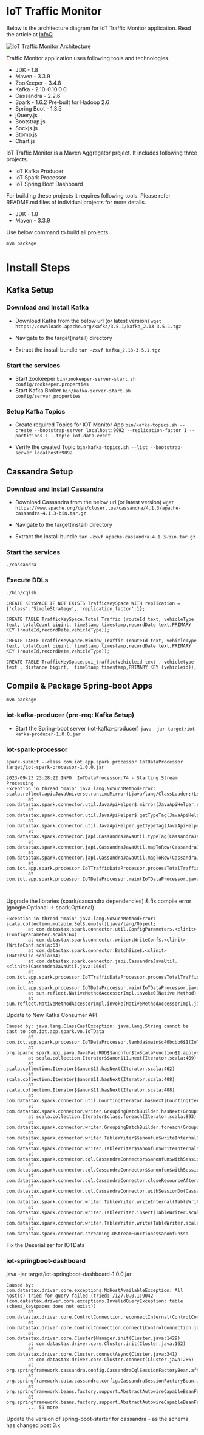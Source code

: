 # IoT Traffic Monitor

Below is the architecture diagram for IoT Traffic Monitor application. Read the article at [InfoQ](https://www.infoq.com/articles/traffic-data-monitoring-iot-kafka-and-spark-streaming)

![IoT Traffic Monitor Architecture](https://github.com/baghelamit/iot-traffic-monitor/blob/master/iot-architecture.png)

Traffic Monitor application uses following tools and technologies.

- JDK - 1.8
- Maven - 3.3.9
- ZooKeeper - 3.4.8
- Kafka - 2.10-0.10.0.0
- Cassandra - 2.2.6
- Spark - 1.6.2 Pre-built for Hadoop 2.6
- Spring Boot - 1.3.5
- jQuery.js
- Bootstrap.js
- Sockjs.js
- Stomp.js
- Chart.js

IoT Traffic Monitor is a Maven Aggregator project. It includes following three projects.

- IoT Kafka Producer
- IoT Spark Processor
- IoT Spring Boot Dashboard

For building these projects it requires following tools. Please refer README.md files of individual projects for more details.

- JDK - 1.8
- Maven - 3.3.9

Use below command to build all projects.

```sh
mvn package
```



# Install Steps

## Kafka Setup 

### Download and Install Kafka

- Download Kafka from the below url (or latest version)
```wget https://downloads.apache.org/kafka/3.5.1/kafka_2.13-3.5.1.tgz```

- Navigate to the target(install) directory
- Extract the install bundle
```tar -zxvf kafka_2.13-3.5.1.tgz```

### Start the services
- Start zookeeper
```bin/zookeeper-server-start.sh config/zookeeper.properties```
- Start Kafka Broker
```bin/kafka-server-start.sh config/server.properties```

### Setup Kafka Topics

- Create required Topics for IOT Monitor App
```bin/kafka-topics.sh --create --bootstrap-server localhost:9092 --replication-factor 1 --partitions 1 --topic iot-data-event```

- Verify the created Topic
```bin/kafka-topics.sh --list --bootstrap-server localhost:9092```

## Cassandra Setup 

### Download and Install Cassandra

- Download Cassandra from the below url (or latest version)
```wget https://www.apache.org/dyn/closer.lua/cassandra/4.1.3/apache-cassandra-4.1.3-bin.tar.gz```

- Navigate to the target(install) directory

- Extract the install bundle
```tar -zxvf apache-cassandra-4.1.3-bin.tar.gz```

### Start the services

```./cassandra```

### Execute DDLs

```./bin/cqlsh```

```CREATE KEYSPACE IF NOT EXISTS TrafficKeySpace WITH replication = {'class':'SimpleStrategy', 'replication_factor':1};```

```CREATE TABLE TrafficKeySpace.Total_Traffic (routeId text, vehicleType text, totalCount bigint, timeStamp timestamp,recordDate text,PRIMARY KEY (routeId,recordDate,vehicleType));```

```CREATE TABLE TrafficKeySpace.Window_Traffic (routeId text, vehicleType text, totalCount bigint, timeStamp timestamp,recordDate text,PRIMARY KEY (routeId,recordDate,vehicleType));```

```CREATE TABLE TrafficKeySpace.poi_traffic(vehicleid text , vehicletype text , distance bigint,  timeStamp timestamp,PRIMARY KEY (vehicleid));```



## Compile & Package Spring-boot Apps

```mvn package```


### iot-kafka-producer (pre-req: Kafka Setup)

- Start the Spring-boot server (iot-kafka-producer)
```java -jar target/iot-kafka-producer-1.0.0.jar ```


### iot-spark-processor
```spark-submit --class com.iot.app.spark.processor.IoTDataProcessor target/iot-spark-processor-1.0.0.jar```


```
2023-09-23 23:28:22 INFO  IoTDataProcessor:74 - Starting Stream Processing
Exception in thread "main" java.lang.NoSuchMethodError: scala.reflect.api.JavaUniverse.runtimeMirror(Ljava/lang/ClassLoader;)Lscala/reflect/api/JavaMirrors$JavaMirror;
        at com.datastax.spark.connector.util.JavaApiHelper$.mirror(JavaApiHelper.scala:25)
        at com.datastax.spark.connector.util.JavaApiHelper$.getTypeTag(JavaApiHelper.scala:29)
        at com.datastax.spark.connector.util.JavaApiHelper.getTypeTag(JavaApiHelper.scala)
        at com.datastax.spark.connector.japi.CassandraJavaUtil.typeTag(CassandraJavaUtil.java:159)
        at com.datastax.spark.connector.japi.CassandraJavaUtil.mapToRow(CassandraJavaUtil.java:1172)
        at com.datastax.spark.connector.japi.CassandraJavaUtil.mapToRow(CassandraJavaUtil.java:1205)
        at com.iot.app.spark.processor.IoTTrafficDataProcessor.processTotalTrafficData(IoTTrafficDataProcessor.java:73)
        at com.iot.app.spark.processor.IoTDataProcessor.main(IoTDataProcessor.java:98)



```

Upgrade the libraries (spark/cassandra dependencies) & fix compile error (google.Optional -> spark.Optional)

```
Exception in thread "main" java.lang.NoSuchMethodError: scala.collection.mutable.Set$.empty()Ljava/lang/Object;
        at com.datastax.spark.connector.util.ConfigParameter$.<clinit>(ConfigParameter.scala:64)
        at com.datastax.spark.connector.writer.WriteConf$.<clinit>(WriteConf.scala:63)
        at com.datastax.spark.connector.BatchSize$.<clinit>(BatchSize.scala:14)
        at com.datastax.spark.connector.japi.CassandraJavaUtil.<clinit>(CassandraJavaUtil.java:1664)
        at com.iot.app.spark.processor.IoTTrafficDataProcessor.processTotalTrafficData(IoTTrafficDataProcessor.java:73)
        at com.iot.app.spark.processor.IoTDataProcessor.main(IoTDataProcessor.java:99)
        at sun.reflect.NativeMethodAccessorImpl.invoke0(Native Method)
        at sun.reflect.NativeMethodAccessorImpl.invoke(NativeMethodAccessorImpl.java:62)
```

Update to New Kafka Consumer API 


```
Caused by: java.lang.ClassCastException: java.lang.String cannot be cast to com.iot.app.spark.vo.IoTData
        at com.iot.app.spark.processor.IoTDataProcessor.lambda$main$c40bcbb6$1(IoTDataProcessor.java:87)
        at org.apache.spark.api.java.JavaPairRDD$$anonfun$toScalaFunction$1.apply(JavaPairRDD.scala:1040)
        at scala.collection.Iterator$$anon$11.next(Iterator.scala:409)
        at scala.collection.Iterator$$anon$13.hasNext(Iterator.scala:462)
        at scala.collection.Iterator$$anon$11.hasNext(Iterator.scala:408)
        at scala.collection.Iterator$$anon$11.hasNext(Iterator.scala:408)
        at com.datastax.spark.connector.util.CountingIterator.hasNext(CountingIterator.scala:12)
        at com.datastax.spark.connector.writer.GroupingBatchBuilder.hasNext(GroupingBatchBuilder.scala:100)
        at scala.collection.Iterator$class.foreach(Iterator.scala:893)
        at com.datastax.spark.connector.writer.GroupingBatchBuilder.foreach(GroupingBatchBuilder.scala:30)
        at com.datastax.spark.connector.writer.TableWriter$$anonfun$writeInternal$1.apply(TableWriter.scala:229)
        at com.datastax.spark.connector.writer.TableWriter$$anonfun$writeInternal$1.apply(TableWriter.scala:198)
        at com.datastax.spark.connector.cql.CassandraConnector$$anonfun$withSessionDo$1.apply(CassandraConnector.scala:112)
        at com.datastax.spark.connector.cql.CassandraConnector$$anonfun$withSessionDo$1.apply(CassandraConnector.scala:111)
        at com.datastax.spark.connector.cql.CassandraConnector.closeResourceAfterUse(CassandraConnector.scala:129)
        at com.datastax.spark.connector.cql.CassandraConnector.withSessionDo(CassandraConnector.scala:111)
        at com.datastax.spark.connector.writer.TableWriter.writeInternal(TableWriter.scala:198)
        at com.datastax.spark.connector.writer.TableWriter.insert(TableWriter.scala:185)
        at com.datastax.spark.connector.writer.TableWriter.write(TableWriter.scala:172)
        at com.datastax.spark.connector.streaming.DStreamFunctions$$anonfun$sa
```
Fix the Deserializer for IOTData


### iot-springboot-dashboard

java -jar target/iot-springboot-dashboard-1.0.0.jar

```
Caused by: com.datastax.driver.core.exceptions.NoHostAvailableException: All host(s) tried for query failed (tried: /127.0.0.1:9042 (com.datastax.driver.core.exceptions.InvalidQueryException: table schema_keyspaces does not exist))
        at com.datastax.driver.core.ControlConnection.reconnectInternal(ControlConnection.java:240)
        at com.datastax.driver.core.ControlConnection.connect(ControlConnection.java:86)
        at com.datastax.driver.core.Cluster$Manager.init(Cluster.java:1429)
        at com.datastax.driver.core.Cluster.init(Cluster.java:162)
        at com.datastax.driver.core.Cluster.connectAsync(Cluster.java:341)
        at com.datastax.driver.core.Cluster.connect(Cluster.java:286)
        at org.springframework.cassandra.config.CassandraCqlSessionFactoryBean.afterPropertiesSet(CassandraCqlSessionFactoryBean.java:82)
        at org.springframework.data.cassandra.config.CassandraSessionFactoryBean.afterPropertiesSet(CassandraSessionFactoryBean.java:43)
        at org.springframework.beans.factory.support.AbstractAutowireCapableBeanFactory.invokeInitMethods(AbstractAutowireCapableBeanFactory.java:1637)
        at org.springframework.beans.factory.support.AbstractAutowireCapableBeanFactory.initializeBean(AbstractAutowireCapableBeanFactory.java:1574)
        ... 59 more
```

Update the version of spring-boot-starter for cassandra - as the schema has changed post 3.x
